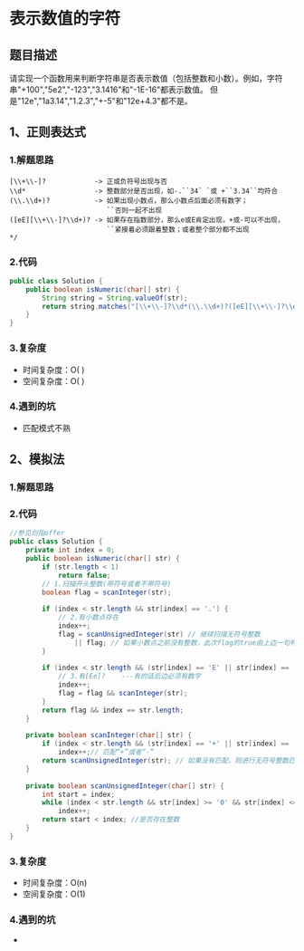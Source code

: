 # 表示数值的字符

## 题目描述

请实现一个函数用来判断字符串是否表示数值（包括整数和小数）。例如，字符串"+100","5e2","-123","3.1416"和"-1E-16"都表示数值。 但是"12e","1a3.14","1.2.3","+-5"和"12e+4.3"都不是。
  

## 1、正则表达式

### 1.解题思路

```
[\\+\\-]?            -> 正或负符号出现与否
\\d*                 -> 整数部分是否出现，如-.``34` `或 +``3.34``均符合
(\\.\\d+)?           -> 如果出现小数点，那么小数点后面必须有数字；
                        ``否则一起不出现
([eE][\\+\\-]?\\d+)? -> 如果存在指数部分，那么e或E肯定出现，+或-可以不出现，
                        ``紧接着必须跟着整数；或者整个部分都不出现
*/
```

### 2.代码

```java
public class Solution {
    public boolean isNumeric(char[] str) {
        String string = String.valueOf(str);
        return string.matches("[\\+\\-]?\\d*(\\.\\d+)?([eE][\\+\\-]?\\d+)?");
    }
}
```

### 3.复杂度

- 时间复杂度：O( )
- 空间复杂度：O( )

### 4.遇到的坑

- 匹配模式不熟

## 2、模拟法

### 1.解题思路



### 2.代码

```java
//参见剑指offer
public class Solution {
    private int index = 0;
    public boolean isNumeric(char[] str) {
        if (str.length < 1)
            return false;
        // 1.扫描开头整数(带符号或者不带符号)
        boolean flag = scanInteger(str); 
         
        if (index < str.length && str[index] == '.') {
            // 2.有小数点存在
            index++;
            flag = scanUnsignedInteger(str) // 继续扫描无符号整数
                || flag; // 如果小数点之前没有整数，此次flag的true由上边一句判断  即：".3421"这种数字也是正确的
        }
         
        if (index < str.length && (str[index] == 'E' || str[index] == 'e')) {
            // 3.有[Ee]?    ---有的话后边必须有数字
            index++;
            flag = flag && scanInteger(str);
        }
        return flag && index == str.length;
    }
     
    private boolean scanInteger(char[] str) {
        if (index < str.length && (str[index] == '+' || str[index] == '-') )
            index++;// 匹配“+”或者“-”
        return scanUnsignedInteger(str); // 如果没有匹配，则进行无符号整数匹配
    }
     
    private boolean scanUnsignedInteger(char[] str) {
        int start = index;
        while (index < str.length && str[index] >= '0' && str[index] <= '9')
            index++;
        return start < index; //是否存在整数
    }
}
```

### 3.复杂度

- 时间复杂度：O(n)
- 空间复杂度：O(1)

### 4.遇到的坑

- 